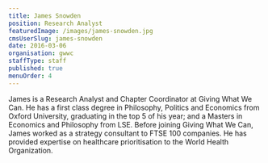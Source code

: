 ```yaml
---
title: James Snowden
position: Research Analyst
featuredImage: /images/james-snowden.jpg
cmsUserSlug: james-snowden
date: 2016-03-06
organisation: gwwc
staffType: staff
published: true
menuOrder: 4
---
```


James is a Research Analyst and Chapter Coordinator at Giving What We Can. He has a first class degree in Philosophy, Politics and Economics from Oxford University, graduating in the top 5 of his year; and a Masters in Economics and Philosophy from LSE. Before joining Giving What We Can, James worked as a strategy consultant to FTSE 100 companies. He has provided expertise on healthcare prioritisation to the World Health Organization.
